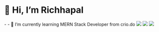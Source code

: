 <h1 >👋 Hi, I’m Richhapal</h1>
- 
- 🌱 I’m currently learning MERN Stack Developer from crio.do

<!-- ![Richhapal 's GitHub stats](https://github-readme-stats.vercel.app/api?username=richhapal&show_icons=true&theme=radical)
 -->
<img src="https://github-readme-stats.vercel.app/api?username=richhapal&show_icons=true&theme=radical"  />
<img  src="https://github-readme-stats.vercel.app/api/top-langs/?username=richhapal&layout=compact" />


<img src="http://ionicabizau.github.io/github-profile-languages/?user=richhapal"/>

